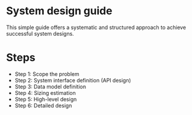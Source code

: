 # System design guide
This simple guide offers a systematic and structured approach to achieve successful system designs.

# Steps
- Step 1: Scope the problem
- Step 2: System interface definition (API design)
- Step 3: Data model definition
- Step 4: Sizing estimation
- Step 5: High-level design	
- Step 6: Detailed design
